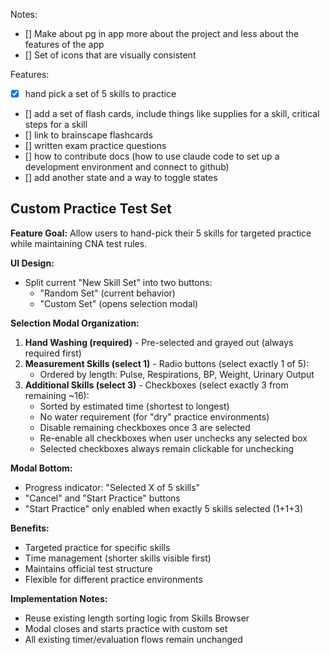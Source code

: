 Notes:

- [] Make about pg in app more about the project and less about the features of the app
- [] Set of icons that are visually consistent

Features:
- [x] hand pick a set of 5 skills to practice
- [] add a set of flash cards, include things like supplies for a skill, critical steps for a skill
- [] link to brainscape flashcards
- [] written exam practice questions
- [] how to contribute docs (how to use claude code to set up a development environment and connect to github)
- [] add another state and a way to toggle states

## Custom Practice Test Set

**Feature Goal:** Allow users to hand-pick their 5 skills for targeted practice while maintaining CNA test rules.

**UI Design:**
- Split current "New Skill Set" into two buttons:
  - "Random Set" (current behavior)
  - "Custom Set" (opens selection modal)

**Selection Modal Organization:**
1. **Hand Washing (required)** - Pre-selected and grayed out (always required first)
2. **Measurement Skills (select 1)** - Radio buttons (select exactly 1 of 5):
   - Ordered by length: Pulse, Respirations, BP, Weight, Urinary Output
3. **Additional Skills (select 3)** - Checkboxes (select exactly 3 from remaining ~16):
   - Sorted by estimated time (shortest to longest)
   - No water requirement (for "dry" practice environments)
   - Disable remaining checkboxes once 3 are selected
   - Re-enable all checkboxes when user unchecks any selected box
   - Selected checkboxes always remain clickable for unchecking

**Modal Bottom:**
- Progress indicator: "Selected X of 5 skills"
- "Cancel" and "Start Practice" buttons
- "Start Practice" only enabled when exactly 5 skills selected (1+1+3)

**Benefits:**
- Targeted practice for specific skills
- Time management (shorter skills visible first)
- Maintains official test structure
- Flexible for different practice environments

**Implementation Notes:**
- Reuse existing length sorting logic from Skills Browser
- Modal closes and starts practice with custom set
- All existing timer/evaluation flows remain unchanged

